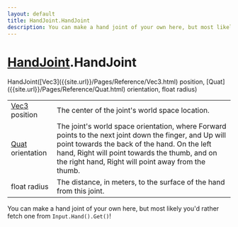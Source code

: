 ```yaml
---
layout: default
title: HandJoint.HandJoint
description: You can make a hand joint of your own here, but most likely you'd rather fetch one from Input.Hand().Get()!
---
```

# [HandJoint]({{site.url}}/Pages/Reference/HandJoint.html).HandJoint

<div class='signature' markdown='1'>
 HandJoint([Vec3]({{site.url}}/Pages/Reference/Vec3.html) position, [Quat]({{site.url}}/Pages/Reference/Quat.html) orientation, float radius)
</div>

|  |  |
|--|--|
|[Vec3]({{site.url}}/Pages/Reference/Vec3.html) position|The center of the joint's world space              location.|
|[Quat]({{site.url}}/Pages/Reference/Quat.html) orientation|The joint's world space orientation,             where Forward points to the next joint down the finger, and Up             will point towards the back of the hand. On the left hand, Right             will point towards the thumb, and on the right hand, Right will             point away from the thumb.|
|float radius|The distance, in meters, to the surface of             the hand from this joint.|

You can make a hand joint of your own here, but most
likely you'd rather fetch one from `Input.Hand().Get()`!




